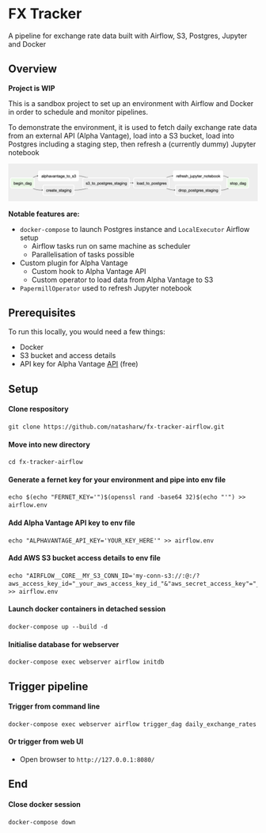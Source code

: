 # FX Tracker

A pipeline for exchange rate data built with Airflow, S3, Postgres, Jupyter and Docker

## Overview
<b>Project is WIP</b>

This is a sandbox project to set up an environment with Airflow and Docker in order to schedule and monitor pipelines.

To demonstrate the environment, it is used to fetch daily exchange rate data from an external API (Alpha Vantage), load into a S3 bucket, load into Postgres including a staging step, then refresh a (currently dummy) Jupyter notebook

![dag_chart](dags/fx_tracker/dag_image.png)


<b>Notable features are:</b>
* `docker-compose` to launch Postgres instance and `LocalExecutor` Airflow setup
   * Airflow tasks run on same machine as scheduler
   * Parallelisation of tasks possible
* Custom plugin for Alpha Vantage
  * Custom hook to Alpha Vantage API
  * Custom operator to load data from Alpha Vantage to S3
* `PapermillOperator` used to refresh Jupyter notebook

## Prerequisites
To run this locally, you would need a few things:
* Docker
* S3 bucket and access details
* API key for Alpha Vantage [API](https://www.alphavantage.co/support/#api-key) (free)

## Setup

#### Clone respository
```
git clone https://github.com/natasharw/fx-tracker-airflow.git
```

#### Move into new directory
```
cd fx-tracker-airflow
```

#### Generate a fernet key for your environment and pipe into env file
```
echo $(echo "FERNET_KEY='")$(openssl rand -base64 32)$(echo "'") >> airflow.env
```

#### Add Alpha Vantage API key to env file
```
echo "ALPHAVANTAGE_API_KEY='YOUR_KEY_HERE'" >> airflow.env
```

#### Add AWS S3 bucket access details to env file
```
echo "AIRFLOW__CORE__MY_S3_CONN_ID='my-conn-s3://:@:/?aws_access_key_id="_your_aws_access_key_id_"&"aws_secret_access_key"="_your_aws_secret_access_key_"'" >> airflow.env
```

#### Launch docker containers in detached session
```
docker-compose up --build -d
```

#### Initialise database for webserver
```
docker-compose exec webserver airflow initdb
```

## Trigger pipeline
#### Trigger from command line
```
docker-compose exec webserver airflow trigger_dag daily_exchange_rates
```
#### Or trigger from web UI
* Open browser to `http://127.0.0.1:8080/`

## End
#### Close docker session
```
docker-compose down
```
